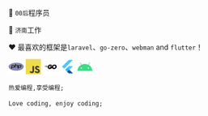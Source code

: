 👋 `00后`程序员

💼 `济南`工作

❤ 最喜欢的框架是`laravel`、`go-zero`、`webman` and `flutter`！

<div>
  <img src="https://raw.githubusercontent.com/github/explore/80688e429a7d4ef2fca1e82350fe8e3517d3494d/topics/php/php.png" style="width:30px; height:30px;" />
  <img src="https://raw.githubusercontent.com/github/explore/80688e429a7d4ef2fca1e82350fe8e3517d3494d/topics/javascript/javascript.png" style="width:30px; height:30px;" />
  <img src="https://raw.githubusercontent.com/github/explore/80688e429a7d4ef2fca1e82350fe8e3517d3494d/topics/go/go.png" style="width:30px; height:30px;" />
  <img src="https://raw.githubusercontent.com/github/explore/80688e429a7d4ef2fca1e82350fe8e3517d3494d/topics/flutter/flutter.png" style="width:30px; height:30px;" />
    <img src="https://raw.githubusercontent.com/github/explore/80688e429a7d4ef2fca1e82350fe8e3517d3494d/topics/android/android.png" style="width:30px; height:30px;" />
</div>

`热爱编程,享受编程;`

`Love coding, enjoy coding;`
